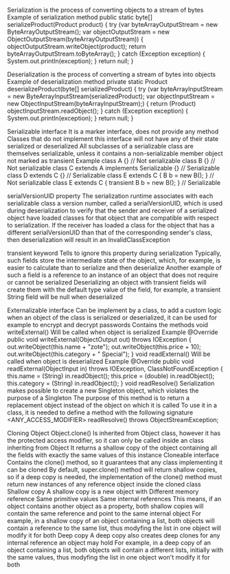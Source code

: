 Serialization is the process of converting objects to a stream of bytes
  Example of serialization method
    public static byte[] serializeProduct(Product product) {
        try (var byteArrayOutputStream = new ByteArrayOutputStream();
             var objectOutputStream = new ObjectOutputStream(byteArrayOutputStream)) {
            objectOutputStream.writeObject(product);
            return byteArrayOutputStream.toByteArray();
        } catch (Exception exception) {
            System.out.println(exception);
        }
        return  null;
    }

Deserialization is the process of converting a stream of bytes into objects
  Example of deserialization method
    private static Product deserializeProduct(byte[] serializedProduct) {
        try (var byteArrayInputStream = new ByteArrayInputStream(serializedProduct);
             var objectInputStream = new ObjectInputStream(byteArrayInputStream);) {
            return (Product) objectInputStream.readObject();
        } catch (Exception exception) {
            System.out.println(exception);
        }
        return null;
    }

Serializable interface
  It is a marker interface, does not provide any method
  Classes that do not implement this interface will not have any of their state serialized or deserialized 
  All subclasses of a serializable class are themselves serializable,
    unless it contains a non-serializable member object not marked as transient
    Example
      class A {} // Not serializable
      class B {} // Not serializable
      class C extends A implements Serializable {} // Serializable
      class D extends C {} // Serializable
      class E extends C { B b = new B(); } // Not serializable
      class E extends C { transient B b = new B(); } // Serializable

serialVersionUID property
  The serialization runtime associates with each serializable class a version number, called a serialVersionUID, 
    which is used during deserialization to verify that the sender and receiver of a serialized object have loaded classes 
    for that object that are compatible with respect to serialization. 
    If the receiver has loaded a class for the object that has a different serialVersionUID than that of the corresponding sender's class, 
    then deserialization will result in an InvalidClassException

transient keyword
  Tells to ignore this property during serialization
  Typically, such fields store the intermediate state of the object, 
    which, for example, is easier to calculate than to serialize and then deserialize
  Another example of such a field is a reference to an instance of an object that does not require or cannot be serialized
  Deserializing an object with transient fields will create them with the default type value of the field,
    for example, a transient String field will be null when deserialized

Externalizable interface
  Can be implement by a class, to add a custom logic when an object of the class is serialized or deserialized,
    it can be used for example to encrypt and decrypt passwords
  Contains the methods
    void writeExternal()
      Will be called when object is serialized
        Example
          @Override
          public void writeExternal(ObjectOutput out) throws IOException {
              out.writeObject(this.name + "zote");
              out.writeObject(this.price + 10);
              out.writeObject(this.category + " Special");
          }
    void readExternal()
      Will be called when object is deserialized
        Example
          @Override
          public void readExternal(ObjectInput in) throws IOException, ClassNotFoundException {
              this.name = (String) in.readObject();
              this.price = (double) in.readObject();
              this.category = (String) in.readObject();
          }
    void readResolve()
      Serialization makes possible to create a new Singleton object, 
        which violates the purpose of a Singleton
      The purpose of this method is to return a replacement object instead of the object on which it is called
      To use it in a class, it is needed to define a method with the following signature
        <ANY_ACCESS_MODIFIER> readResolve() throws ObjectStreamException;

Cloning
  Object Object.clone()
    Is inherited from Object class, however it has the protected access modifier, 
      so it can only be called inside an class inheriting from Object
    It returns a shallow copy of the object containing all the fields with exactly the same values of this instance
  Cloneable interface
    Contains the clone() method, so it guarantees that any class implementing it can be cloned
    By default, super.clone() method will return shallow copies, so if a deep copy is needed,
      the implementation of the clone() method must return new instances of any reference object inside the cloned class
  Shallow copy
    A shallow copy is a new object with
      Different memory reference 
      Same primitive values
      Same internal references 
    This means, if an object contains another object as a property, 
      both shallow copies will contain the same reference and point to the same internal object
      For example, in a shallow copy of an object containing a list, 
      both objects will contain a reference to the same list, 
      thus modyfing the list in one object will modify it for both
  Deep copy
    A deep copy also creates deep clones for any internal reference an object may hold
    For example, in a deep copy of an object containing a list, 
      both objects will contain a different lists, initially with the same values, 
      thus modyfing the list in one object won't modify it for both